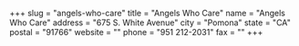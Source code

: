 +++
slug = "angels-who-care"
title = "Angels Who Care"
name = "Angels Who Care"
address = "675 S. White Avenue"
city = "Pomona"
state = "CA"
postal = "91766"
website = ""
phone = "951 212-2031"
fax = ""
+++
